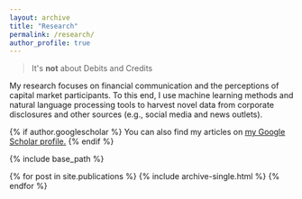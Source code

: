 ```yaml
---
layout: archive
title: "Research"
permalink: /research/
author_profile: true
---
```


> It's **not** about Debits and Credits

My research focuses on financial communication and the perceptions of capital market participants. To this end, I use machine learning methods and natural language processing tools to harvest novel data from corporate disclosures and other sources (e.g., social media and news outlets).

{% if author.googlescholar %}
  You can also find my articles on <u><a href="{{author.googlescholar}}">my Google Scholar profile</a>.</u>
{% endif %}

{% include base_path %}

{% for post in site.publications %}
  {% include archive-single.html %}
{% endfor %}
